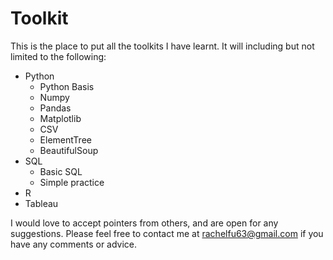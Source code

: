 # Toolkit

This is the place to put all the toolkits I have learnt. It will including but not limited to the following:

* Python
  * Python Basis
  * Numpy
  * Pandas
  * Matplotlib
  * CSV
  * ElementTree
  * BeautifulSoup
* SQL
  * Basic SQL
  * Simple practice
* R
* Tableau

I would love to accept pointers from others, and are open for any suggestions. Please feel free to contact me at rachelfu63@gmail.com if you have any comments or advice.

